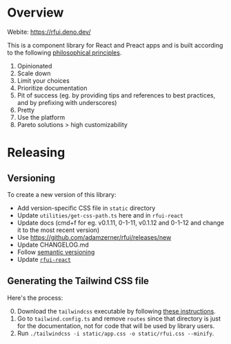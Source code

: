 # Overview

Webite: https://rfui.deno.dev/

This is a component library for React and Preact apps and is built according to
the following [philosophical principles](https://rfui.deno.dev/philosophy).

1. Opinionated
2. Scale down
3. Limit your choices
4. Prioritize documentation
5. Pit of success (eg. by providing tips and references to best practices, and
   by prefixing with underscores)
6. Pretty
7. Use the platform
8. Pareto solutions > high customizability

# Releasing

## Versioning

To create a new version of this library:

- Add version-specific CSS file in `static` directory
- Update `utilities/get-css-path.ts` here and in `rfui-react`
- Update docs (cmd+f for eg. v0.1.11, 0-1-11, v0.1.12 and 0-1-12 and change it
  to the most recent version)
- Use https://github.com/adamzerner/rfui/releases/new
- Update CHANGELOG.md
- Follow [semantic versioning](https://semver.org/)
- Update [`rfui-react`](https://github.com/adamzerner/rfui)

## Generating the Tailwind CSS file

Here's the process:

0. Download the `tailwindcss` executable by following
   [these instructions](https://tailwindcss.com/blog/standalone-cli#get-started).
1. Go to `tailwind.config.ts` and remove `routes` since that directory is just
   for the documentation, not for code that will be used by library users.
2. Run `./tailwindcss -i static/app.css -o static/rfui.css --minify`.
